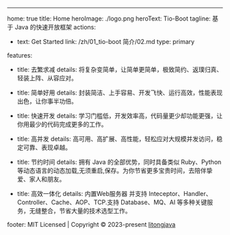 ---

home: true
title: Home
heroImage: ./logo.png
heroText: Tio-Boot
tagline: 基于 Java 的快速开放框架
actions:

- text: Get Started
  link: /zh/01_tio-boot 简介/02.md
  type: primary

features:

- title: 去繁求减
  details: 将复杂变简单，让简单更简单，极致简约、返璞归真、轻装上阵、从容应对。

- title: 简单好用
  details: 封装简洁、上手容易、开发飞快、运行高效，性能表现出色，让你事半功倍。

- title: 快速开发
  details: 学习门槛低，开发效率高，代码量更少却功能更强，让你用最少的代码完成更多的工作。

- title: 高并发
  details: 高可用、高扩展、高性能，轻松应对大规模并发访问，稳定可靠、表现卓越。

- title: 节约时间
  details: 拥有 Java 的全部优势，同时具备类似 Ruby、Python 等动态语言的动态加载,无须重启,保存。为你节省更多宝贵时间，去陪伴挚爱、家人和朋友。

- title: 高效一体化
  details: 内置Web服务器 并支持 Inteceptor、Handler、Controller、Cache、AOP、TCP.支持 Database、MQ、AI 等多种关键服务，无缝整合，节省大量的技术选型工作。

footer: MIT Licensed | Copyright © 2023-present [litongjava](https://github.com/litongjava)
